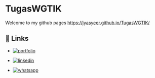 # TugasWGTIK
Welcome to my github pages https://jyasyeer.github.io/TugasWGTIK/

## 🔗 Links

- [![portfolio](https://img.shields.io/badge/my_portfolio-000?style=for-the-badge&logo=ko-fi&logoColor=white)](https://asia-global.co.id/)

- [![linkedin](https://img.shields.io/badge/Instagram-0A66C2?style=for-the-badge&logo=instagram&logoColor=white)](https://instagram.com/m.jasir_n)

- [![whatsapp](https://img.shields.io/badge/whatsapp-1DA1F2?style=for-the-badge&logo=whatsapp&logoColor=white)](https://wa.me/6281212664767/)
